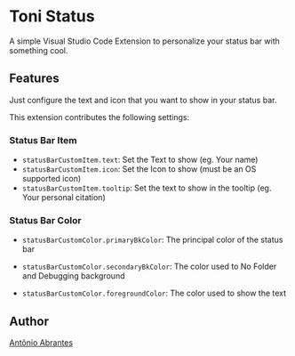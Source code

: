 # Toni Status

A simple Visual Studio Code Extension to personalize your status bar with something cool.

## Features

Just configure the text and icon that you want to show in your status bar.

This extension contributes the following settings:

### Status Bar Item

* `statusBarCustomItem.text`: Set the Text to show (eg. Your name)
* `statusBarCustomItem.icon`: Set the Icon to show (must be an OS supported icon)
* `statusBarCustomItem.tooltip`: Set the text to show in the tooltip (eg. Your personal citation)

### Status Bar Color

* `statusBarCustomColor.primaryBkColor`: The principal color of the status bar

* `statusBarCustomColor.secondaryBkColor`: The color used to No Folder and Debugging background

* `statusBarCustomColor.foregroundColor`: The color used to show the text

## Author

[Antônio Abrantes](https://github.com/antonio-abrantes)
